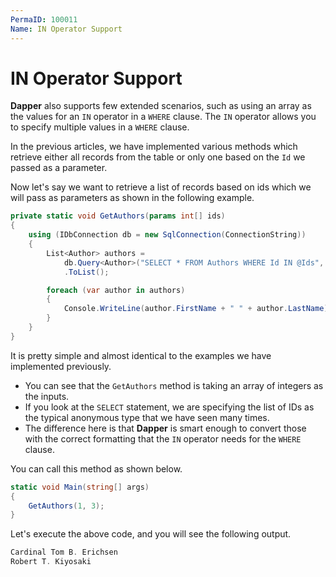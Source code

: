 ```yaml
---
PermaID: 100011
Name: IN Operator Support
---
```


# IN Operator Support

**Dapper** also supports few extended scenarios, such as using an array as the values for an `IN` operator in a `WHERE` clause. The `IN` operator allows you to specify multiple values in a `WHERE` clause.

In the previous articles, we have implemented various methods which retrieve either all records from the table or only one based on the `Id` we passed as a parameter. 

Now let's say we want to retrieve a list of records based on ids which we will pass as parameters as shown in the following example. 

```csharp
private static void GetAuthors(params int[] ids)
{
    using (IDbConnection db = new SqlConnection(ConnectionString))
    {
        List<Author> authors = 
            db.Query<Author>("SELECT * FROM Authors WHERE Id IN @Ids", new { Ids = ids })
            .ToList();

        foreach (var author in authors)
        {
            Console.WriteLine(author.FirstName + " " + author.LastName);
        }
    }
}
```

It is pretty simple and almost identical to the examples we have implemented previously.

 - You can see that the `GetAuthors` method is taking an array of integers as the inputs. 
 - If you look at the `SELECT` statement, we are specifying the list of IDs as the typical anonymous type that we have seen many times. 
 - The difference here is that **Dapper** is smart enough to convert those with the correct formatting that the `IN` operator needs for the `WHERE` clause. 

You can call this method as shown below.

```csharp
static void Main(string[] args)
{
    GetAuthors(1, 3);
}
```

Let's execute the above code, and you will see the following output.

```csharp
Cardinal Tom B. Erichsen
Robert T. Kiyosaki
```
